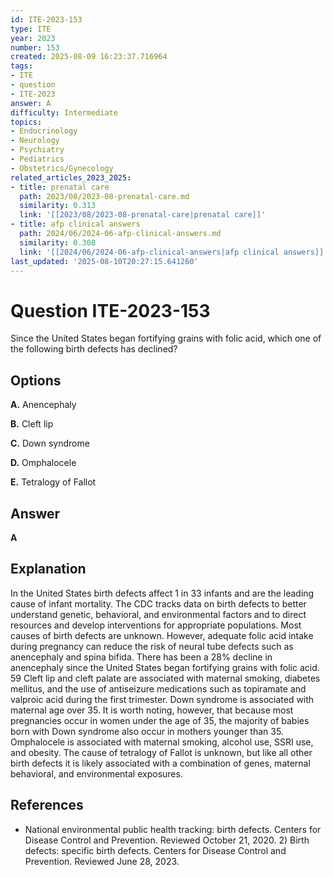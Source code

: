 ```yaml
---
id: ITE-2023-153
type: ITE
year: 2023
number: 153
created: 2025-08-09 16:23:37.716964
tags:
- ITE
- question
- ITE-2023
answer: A
difficulty: Intermediate
topics:
- Endocrinology
- Neurology
- Psychiatry
- Pediatrics
- Obstetrics/Gynecology
related_articles_2023_2025:
- title: prenatal care
  path: 2023/08/2023-08-prenatal-care.md
  similarity: 0.313
  link: '[[2023/08/2023-08-prenatal-care|prenatal care]]'
- title: afp clinical answers
  path: 2024/06/2024-06-afp-clinical-answers.md
  similarity: 0.308
  link: '[[2024/06/2024-06-afp-clinical-answers|afp clinical answers]]'
last_updated: '2025-08-10T20:27:15.641260'
---
```


# Question ITE-2023-153

Since the United States began fortifying grains with folic acid, which one of the following birth defects has declined?

## Options

**A.** Anencephaly

**B.** Cleft lip

**C.** Down syndrome

**D.** Omphalocele

**E.** Tetralogy of Fallot

## Answer

**A**

## Explanation

In the United States birth defects affect 1 in 33 infants and are the leading cause of infant mortality. The CDC tracks data on birth defects to better understand genetic, behavioral, and environmental factors and to direct resources and develop interventions for appropriate populations. Most causes of birth defects are unknown. However, adequate folic acid intake during pregnancy can reduce the risk of neural tube defects such as anencephaly and spina bifida. There has been a 28% decline in anencephaly since the United States began fortifying grains with folic acid. 59 Cleft lip and cleft palate are associated with maternal smoking, diabetes mellitus, and the use of antiseizure medications such as topiramate and valproic acid during the first trimester. Down syndrome is associated with maternal age over 35. It is worth noting, however, that because most pregnancies occur in women under the age of 35, the majority of babies born with Down syndrome also occur in mothers younger than 35. Omphalocele is associated with maternal smoking, alcohol use, SSRI use, and obesity. The cause of tetralogy of Fallot is unknown, but like all other birth defects it is likely associated with a combination of genes, maternal behavioral, and environmental exposures.

## References

- National environmental public health tracking: birth defects. Centers for Disease Control and Prevention. Reviewed October 21, 2020. 2) Birth defects: specific birth defects. Centers for Disease Control and Prevention. Reviewed June 28, 2023.
